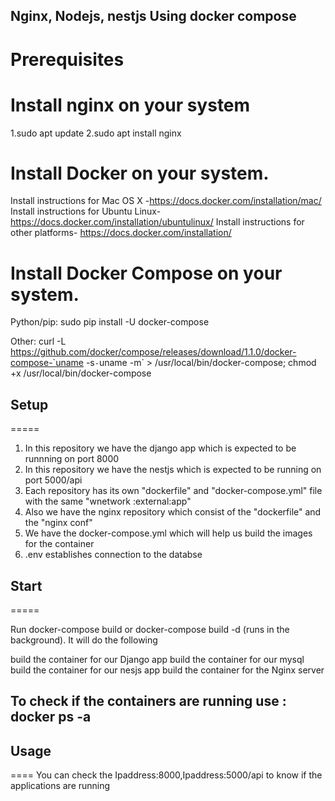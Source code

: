 ## Nginx, Nodejs, nestjs Using docker compose

# Prerequisites

# Install nginx on your system

1.sudo apt update
2.sudo apt install nginx

# Install Docker on your system.
Install instructions for Mac OS X -https://docs.docker.com/installation/mac/
Install instructions for Ubuntu Linux-https://docs.docker.com/installation/ubuntulinux/
Install instructions for other platforms- https://docs.docker.com/installation/

# Install Docker Compose on your system.
Python/pip: sudo pip install -U docker-compose

Other: curl -L https://github.com/docker/compose/releases/download/1.1.0/docker-compose-`uname -s`-`uname -m` > /usr/local/bin/docker-compose; chmod +x /usr/local/bin/docker-compose

## Setup
=====
1. In this repository we have the django app which is expected to be runnning on port 8000
2. In this repository we have the nestjs which is expected to be running on port 5000/api
3. Each repository has its own "dockerfile" and "docker-compose.yml" file with the same "wnetwork :external:app"
4. Also we have the nginx repository which consist of the "dockerfile" and the "nginx conf"
5. We have the docker-compose.yml which will help us build the images for the container
6. .env establishes connection to the databse


## Start
=====

Run docker-compose build or docker-compose build -d (runs in the background). It will do the following

build the container for our Django app 
build the container for our mysql 
build the container for our nesjs app 
build the container for the Nginx server

## To check if the containers are running use : docker ps -a

## Usage
====
You can check the Ipaddress:8000,Ipaddress:5000/api to know if the applications are running
